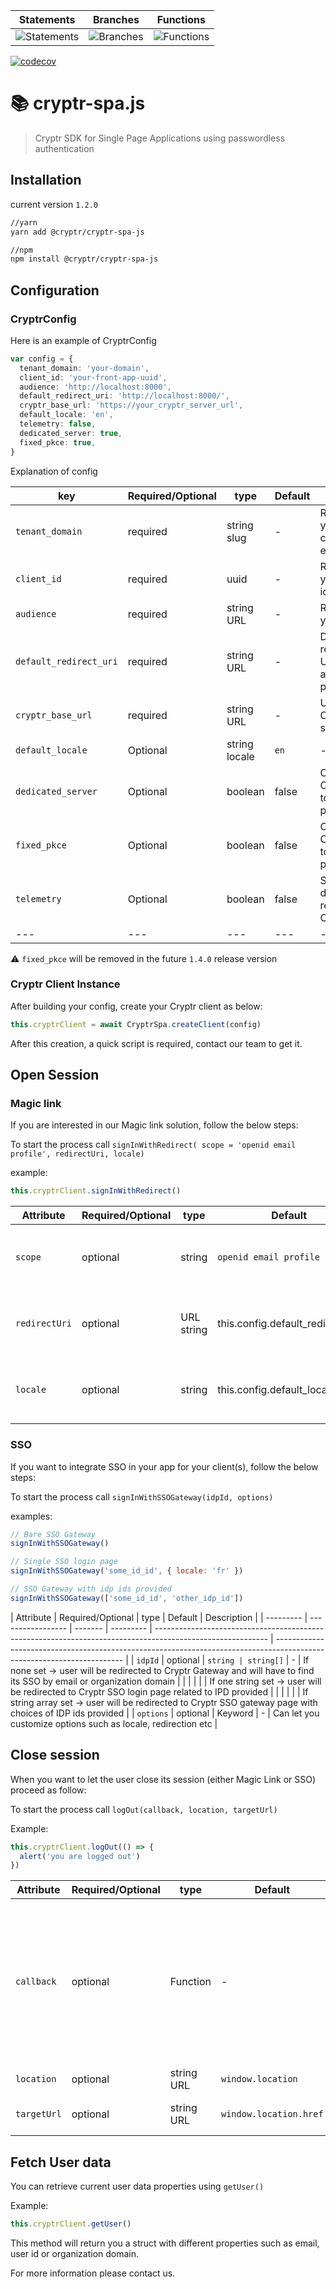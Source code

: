 | Statements                                                                                 | Branches                                                                          | Functions                                                                                |
| ------------------------------------------------------------------------------------------ | --------------------------------------------------------------------------------- | ---------------------------------------------------------------------------------------- |
| ![Statements](https://img.shields.io/badge/statements-93.89%25-brightgreen.svg?style=flat) | ![Branches](https://img.shields.io/badge/branches-82.85%25-yellow.svg?style=flat) | ![Functions](https://img.shields.io/badge/functions-94.08%25-brightgreen.svg?style=flat) |

[![codecov](https://codecov.io/gh/cryptr-auth/cryptr-spa-js/branch/master/graph/badge.svg?token=F21AODGJM4)](https://codecov.io/gh/cryptr-auth/cryptr-spa-js)

# 📚 cryptr-spa.js

> Cryptr SDK for Single Page Applications using passwordless authentication

## Installation

current version `1.2.0`

```bash
//yarn
yarn add @cryptr/cryptr-spa-js

//npm
npm install @cryptr/cryptr-spa-js
```

## Configuration

### CryptrConfig

Here is an example of CryptrConfig

```typescript
var config = {
  tenant_domain: 'your-domain',
  client_id: 'your-front-app-uuid',
  audience: 'http://localhost:8000',
  default_redirect_uri: 'http://localhost:8000/',
  cryptr_base_url: 'https://your_cryptr_server_url',
  default_locale: 'en',
  telemetry: false,
  dedicated_server: true,
  fixed_pkce: true,
}
```

Explanation of config

| key                    | Required/Optional | type          | Default | Description                                          |
| ---------------------- | ----------------- | ------------- | ------- | ---------------------------------------------------- |
| `tenant_domain`        | required          | string slug   | -       | Reference to your company entity                     |
| `client_id`            | required          | uuid          | -       | Reference to your front app id                       |
| `audience`             | required          | string URL    | -       | Root URL of your front app                           |
| `default_redirect_uri` | required          | string URL    | -       | Desired redirection URL after authentication process |
| `cryptr_base_url`      | required          | string URL    | -       | URL of your Cryptr service                           |
| `default_locale`       | Optional          | string locale | `en`    | -                                                    |
| `dedicated_server`     | Optional          | boolean       | false   | Contact Cryptr Team to set properly                  |
| `fixed_pkce`           | Optional          | boolean       | false   | Contact Cryptr Team to set properly                  |
| `telemetry`            | Optional          | boolean       | false   | Set to `true` if debug required with Cryptr Team     |
| ---                    | ---               | ---           | ---     | ---                                                  |

⚠️ `fixed_pkce` will be removed in the future `1.4.0` release version

### Cryptr Client Instance

After building your config, create your Cryptr client as below:

```js
this.cryptrClient = await CryptrSpa.createClient(config)
```

After this creation, a quick script is required, contact our team to get it.

## Open Session

### Magic link

If you are interested in our Magic link solution, follow the below steps:

To start the process call `signInWithRedirect( scope = 'openid email profile', redirectUri, locale)`

example:

```js
this.cryptrClient.signInWithRedirect()
```

| Attribute     | Required/Optional | type       | Default                          | Description                                            |
| ------------- | ----------------- | ---------- | -------------------------------- | ------------------------------------------------------ |
| `scope`       | optional          | string     | `openid email profile`           | Desired OAuth scopes for user session                  |
| `redirectUri` | optional          | URL string | this.config.default_redirect_uri | Desired redirect url if different as default in config |
| `locale`      | optional          | string     | this.config.default_locale       | Desired locale if different as default in config       |

### SSO

If you want to integrate SSO in your app for your client(s), follow the below steps:

To start the process call `signInWithSSOGateway(idpId, options)`

examples:

```js
// Bare SSO Gateway
signInWithSSOGateway()

// Single SSO login page
signInWithSSOGateway('some_id_id', { locale: 'fr' })

// SSO Gateway with idp ids provided
signInWithSSOGateway(['some_id_id', 'other_idp_id'])
```

| Attribute | Required/Optional | type    | Default   | Description                                                                                                |
| --------- | ----------------- | ------- | --------- | ---------------------------------------------------------------------------------------------------------- | ---------------------------------------------------------------------------------------------------------------------- |
| `idpId`   | optional          | `string | string[]` | -                                                                                                          | If none set -> user will be redirected to Cryptr Gateway and will have to find its SSO by email or organization domain |
|           |                   |         |           | If one string set -> user will be redirected to Cryptr SSO login page related to IPD provided              |
|           |                   |         |           | If string array set -> user will be redirected to Cryptr SSO gateway page with choices of IDP ids provided |
| `options` | optional          | Keyword | -         | Can let you customize options such as locale, redirection etc                                              |

## Close session

When you want to let the user close its session (either Magic Link or SSO) proceed as follow:

To start the process call `logOut(callback, location, targetUrl)`

Example:

```js
this.cryptrClient.logOut(() => {
  alert('you are logged out')
})
```

| Attribute   | Required/Optional | type       | Default                | Description                                                                                                        |
| ----------- | ----------------- | ---------- | ---------------------- | ------------------------------------------------------------------------------------------------------------------ |
| `callback`  | optional          | Function   | -                      | Process to be called after log out process, ⚠️ Only available in Magic link process due to Redirect process in SSO |
| `location`  | optional          | string URL | `window.location`      | Current location                                                                                                   |
| `targetUrl` | optional          | string URL | `window.location.href` | URL after Log out process                                                                                          |

## Fetch User data

You can retrieve current user data properties using `getUser()`

Example:

```js
this.cryptrClient.getUser()
```

This method will return you a struct with different properties such as email, user id or organization domain.

For more information please contact us.
